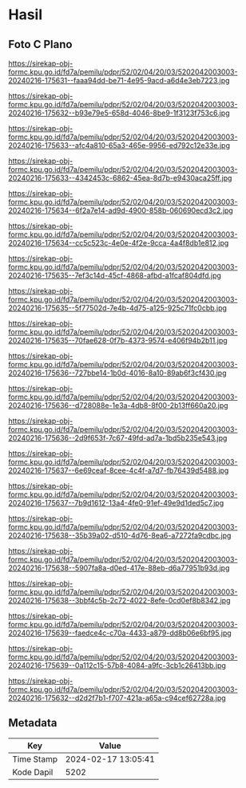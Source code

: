# Hasil

## Foto C Plano

https://sirekap-obj-formc.kpu.go.id/fd7a/pemilu/pdpr/52/02/04/20/03/5202042003003-20240216-175631--faaa94dd-be71-4e95-9acd-a6d4e3eb7223.jpg

https://sirekap-obj-formc.kpu.go.id/fd7a/pemilu/pdpr/52/02/04/20/03/5202042003003-20240216-175632--b93e79e5-658d-4046-8be9-1f3123f753c6.jpg

https://sirekap-obj-formc.kpu.go.id/fd7a/pemilu/pdpr/52/02/04/20/03/5202042003003-20240216-175633--afc4a810-65a3-465e-9956-ed792c12e33e.jpg

https://sirekap-obj-formc.kpu.go.id/fd7a/pemilu/pdpr/52/02/04/20/03/5202042003003-20240216-175633--4342453c-6862-45ea-8d7b-e9430aca25ff.jpg

https://sirekap-obj-formc.kpu.go.id/fd7a/pemilu/pdpr/52/02/04/20/03/5202042003003-20240216-175634--6f2a7e14-ad9d-4900-858b-060690ecd3c2.jpg

https://sirekap-obj-formc.kpu.go.id/fd7a/pemilu/pdpr/52/02/04/20/03/5202042003003-20240216-175634--cc5c523c-4e0e-4f2e-9cca-4a4f8db1e812.jpg

https://sirekap-obj-formc.kpu.go.id/fd7a/pemilu/pdpr/52/02/04/20/03/5202042003003-20240216-175635--7ef3c14d-45cf-4868-afbd-a1fcaf804dfd.jpg

https://sirekap-obj-formc.kpu.go.id/fd7a/pemilu/pdpr/52/02/04/20/03/5202042003003-20240216-175635--5f77502d-7e4b-4d75-a125-925c71fc0cbb.jpg

https://sirekap-obj-formc.kpu.go.id/fd7a/pemilu/pdpr/52/02/04/20/03/5202042003003-20240216-175635--70fae628-0f7b-4373-9574-e406f94b2b11.jpg

https://sirekap-obj-formc.kpu.go.id/fd7a/pemilu/pdpr/52/02/04/20/03/5202042003003-20240216-175636--727bbe14-1b0d-4016-8a10-89ab6f3cf430.jpg

https://sirekap-obj-formc.kpu.go.id/fd7a/pemilu/pdpr/52/02/04/20/03/5202042003003-20240216-175636--d728088e-1e3a-4db8-8f00-2b13ff660a20.jpg

https://sirekap-obj-formc.kpu.go.id/fd7a/pemilu/pdpr/52/02/04/20/03/5202042003003-20240216-175636--2d9f653f-7c67-49fd-ad7a-1bd5b235e543.jpg

https://sirekap-obj-formc.kpu.go.id/fd7a/pemilu/pdpr/52/02/04/20/03/5202042003003-20240216-175637--6e69ceaf-8cee-4c4f-a7d7-fb76439d5488.jpg

https://sirekap-obj-formc.kpu.go.id/fd7a/pemilu/pdpr/52/02/04/20/03/5202042003003-20240216-175637--7b9d1612-13a4-4fe0-91ef-49e9d1ded5c7.jpg

https://sirekap-obj-formc.kpu.go.id/fd7a/pemilu/pdpr/52/02/04/20/03/5202042003003-20240216-175638--35b39a02-d510-4d76-8ea6-a7272fa9cdbc.jpg

https://sirekap-obj-formc.kpu.go.id/fd7a/pemilu/pdpr/52/02/04/20/03/5202042003003-20240216-175638--5907fa8a-d0ed-417e-88eb-d6a77951b93d.jpg

https://sirekap-obj-formc.kpu.go.id/fd7a/pemilu/pdpr/52/02/04/20/03/5202042003003-20240216-175638--3bbf4c5b-2c72-4022-8efe-0cd0ef8b8342.jpg

https://sirekap-obj-formc.kpu.go.id/fd7a/pemilu/pdpr/52/02/04/20/03/5202042003003-20240216-175639--faedce4c-c70a-4433-a879-dd8b06e6bf95.jpg

https://sirekap-obj-formc.kpu.go.id/fd7a/pemilu/pdpr/52/02/04/20/03/5202042003003-20240216-175639--0a112c15-57b8-4084-a9fc-3cb1c26413bb.jpg

https://sirekap-obj-formc.kpu.go.id/fd7a/pemilu/pdpr/52/02/04/20/03/5202042003003-20240216-175632--d2d2f7b1-f707-421a-a65a-c94cef62728a.jpg


## Metadata

| Key        | Value               |
| ---------- | ------------------- |
| Time Stamp | 2024-02-17 13:05:41 |
| Kode Dapil | 5202                |



